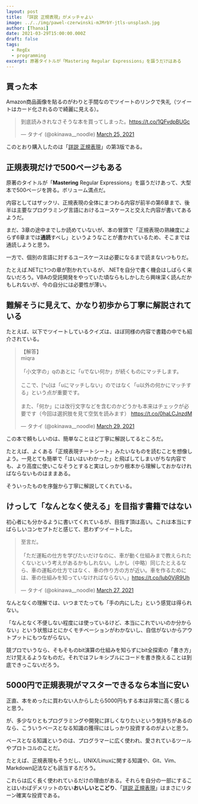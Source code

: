 ```yaml
---
layout: post
title: 「詳説 正規表現」がメッチャよい
image: ../../img/pawel-czerwinski-mJMrbY-jtls-unsplash.jpg
author: [Thanai]
date: 2021-03-29T15:00:00.000Z
draft: false
tags:
  - RegEx
  - programming
excerpt: 原著タイトルが「Mastering Regular Expressions」を謳うだけはある
---
```


<!-- prettier-ignore-start -->

## 買った本

Amazon商品画像を貼るのがわりと手間なのでツイートのリンクで失礼（ツイートはカード化されるので綺麗に見える）。

<blockquote class="twitter-tweet"><p lang="ja" dir="ltr">到底読みきれなさそうな本を買ってしまった。<a href="https://t.co/1QFvdpBUGc">https://t.co/1QFvdpBUGc</a></p>&mdash; タナイ (@okinawa__noodle) <a href="https://twitter.com/okinawa__noodle/status/1375075062408093704?ref_src=twsrc%5Etfw">March 25, 2021</a></blockquote>

このとおり購入したのは「[詳説 正規表現](https://amzn.to/3cwWcTC)」の第3版である。

## 正規表現だけで500ページもある

原著のタイトルが「**Mastering** Regular Expressions」を謳うだけあって、大型本で500ページを誇る。ボリューム満点だ。

内容としてはザックリ、正規表現の全体にまつわる内容が前半の第6章まで、後半は主要なプログラミング言語におけるユースケースと交えた内容が書いてあるようだ。

まだ、3章の途中までしか読めていないが、本の冒頭で「正規表現の熟練度によらず6章までは**通読**すべし」というようなことが書かれているため、そこまでは通読しようと思う。

一方で、個別の言語に対するユースケースは必要になるまで読まないつもりだ。

たとえば.NETに1つの章が割かれているが、.NETを自分で書く機会はしばらく来ないだろう。VBAの受託開発をやっていた頃ならもしかしたら興味深く読んだかもしれないが、今の自分には必要性が薄い。

## 難解そうに見えて、かなり初歩から丁寧に解説されている

たとえば、以下でツイートしているクイズは、ほぼ同様の内容で書籍の中でも紹介されている。

<blockquote class="twitter-tweet"><p lang="ja" dir="ltr">【解答】<br>miqra<br><br>「小文字の」qのあとに「uでない何か」が続くものにマッチします。<br><br>ここで、[^u]は「uにマッチしない」のではなく「u以外の何かにマッチする」という点が重要です。<br><br>また、「何か」には改行文字などを含むのかどうかも本来はチェックが必要です（今回は選択肢を見て空気を読みます） <a href="https://t.co/0haLCJnzdM">https://t.co/0haLCJnzdM</a></p>&mdash; タナイ (@okinawa__noodle) <a href="https://twitter.com/okinawa__noodle/status/1376378444007677954?ref_src=twsrc%5Etfw">March 29, 2021</a></blockquote>

この本で頼もしいのは、簡単なことほど丁寧に解説してるところだ。

たとえば、よくある「正規表現チートシート」みたいなものを読むことを想像しよう。一見とても簡単で「はいはいわかった」と飛ばしてしまいがちな内容でも、より高度に使いこなそうとすると実はしっかり根本から理解しておかなければならないものはままある。

そういったものを序盤から丁寧に解説してくれている。

## けっして「なんとなく使える」を目指す書籍ではない

初心者にも分かるように書いてくれているが、目指す頂は高い。これは本当にすばらしいコンセプトだと感じて、思わずツイートした。

<blockquote class="twitter-tweet"><p lang="ja" dir="ltr">至言だ。<br><br>「ただ運転の仕方を学びたいだけなのに、車が動く仕組みまで教えられたくないという考えがあるかもしれない。しかし（中略）同じたとえるなら、車の運転の仕方ではなく、車の作り方の方が近い。車を作るために は、車の仕組みを知っていなければならない。」<a href="https://t.co/Iub0VjR9Uh">https://t.co/Iub0VjR9Uh</a></p>&mdash; タナイ (@okinawa__noodle) <a href="https://twitter.com/okinawa__noodle/status/1375828933027917825?ref_src=twsrc%5Etfw">March 27, 2021</a></blockquote>

なんとなくの理解では、いつまでたっても「手の内にした」という感覚は得られない。

「なんとなく不便しない程度には使っているけど、本当にこれでいいのか分からない」という状態はとにかくモチベーションがわかないし、自信がないからアウトプットにもつながらない。

競プロでいうなら、そもそものbit演算の仕組みを知らずにbit全探索の「書き方」だけ覚えるようなものだ。それではフレキシブルにコードを書き換えることは到底できっこないだろう。

## 5000円で正規表現がマスターできるなら本当に安い

正直、本をめったに買わない人からしたら5000円もする本は非常に高く感じると思う。

が、多少なりともプログラミングや開発に詳しくなりたいという気持ちがあるのなら、こういうベースとなる知識の獲得にはしっかり投資するのがよいと思う。

ベースとなる知識というのは、プログラマーに広く使われ、愛されているツールやプロトコルのことだ。

たとえば、正規表現もそうだし、UNIX/Linuxに関する知識や、Git、Vim、Markdown記法なども該当するだろう。

これらは広く長く使われているだけの理由がある。それらを自分の一部にすることはいわばデメリットのない**おいしいとこどり**、「[詳説 正規表現](https://amzn.to/3cwWcTC)」はまさにリターン確実な投資である。

<!-- prettier-ignore-end -->
